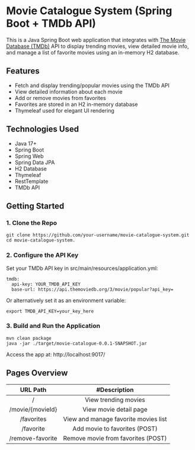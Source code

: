 # Movie Catalogue System (Spring Boot + TMDb API)

This is a Java Spring Boot web application that integrates with [The Movie Database (TMDb)](https://www.themoviedb.org/) API to display trending movies, view detailed movie info, and manage a list of favorite movies using an in-memory H2 database.


## Features

- Fetch and display trending/popular movies using the TMDb API
- View detailed information about each movie
- Add or remove movies from favorites
- Favorites are stored in an H2 in-memory database
- Thymeleaf used for elegant UI rendering

## Technologies Used

- Java 17+
- Spring Boot
- Spring Web
- Spring Data JPA
- H2 Database
- Thymeleaf
- RestTemplate
- TMDb API

## Getting Started

### 1. Clone the Repo

```
git clone https://github.com/your-username/movie-catalogue-system.git
cd movie-catalogue-system.
```
### 2. Configure the API Key

Set your TMDb API key in src/main/resources/application.yml:

```
tmdb:
  api-key: YOUR_TMDB_API_KEY
  base-url: https://api.themoviedb.org/3/movie/popular?api_key=
```

Or alternatively set it as an environment variable:
```
export TMDB_API_KEY=your_key_here
```

### 3. Build and Run the Application
```
mvn clean package
java -jar ./target/movie-catalogue-0.0.1-SNAPSHOT.jar
```

Access the app at:  http://localhost:9017/

## Pages Overview
|                   URL Path                    |             #Description             |
|:---------------------------------------------:|:------------------------------------:| 
|                       /                       |         View trending movies         |
|               /movie/{movieId}                |        View movie detail page        |
|                  /favorites                   | View and manage favorite movies list |
|                   /favorite                   |    Add movie to favorites (POST)     |
|               /remove-favorite                |  Remove movie from favorites (POST)  |




  
